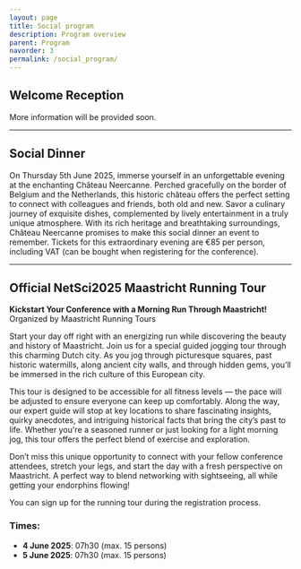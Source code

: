 ```yaml
---
layout: page
title: Social program
description: Program overview
parent: Program
navorder: 3
permalink: /social_program/
---
```





## Welcome Reception
More information will be provided soon.

---


## Social Dinner
On Thursday 5th June 2025, immerse yourself in an unforgettable evening at the enchanting Château Neercanne. Perched gracefully on the border of Belgium and the Netherlands, this historic château offers the perfect setting to connect with colleagues and friends, both old and new. Savor a culinary journey of exquisite dishes, complemented by lively entertainment in a truly unique atmosphere. With its rich heritage and breathtaking surroundings, Château Neercanne promises to make this social dinner an event to remember. Tickets for this extraordinary evening are €85 per person, including VAT (can be bought when registering for the conference). 

---


## Official NetSci2025 Maastricht Running Tour

**Kickstart Your Conference with a Morning Run Through Maastricht!**  
Organized by Maastricht Running Tours

Start your day off right with an energizing run while discovering the beauty and history of Maastricht. Join us for a special guided jogging tour through this charming Dutch city. As you jog through picturesque squares, past historic watermills, along ancient city walls, and through hidden gems, you’ll be immersed in the rich culture of this European city.

This tour is designed to be accessible for all fitness levels — the pace will be adjusted to ensure everyone can keep up comfortably. Along the way, our expert guide will stop at key locations to share fascinating insights, quirky anecdotes, and intriguing historical facts that bring the city’s past to life. Whether you're a seasoned runner or just looking for a light morning jog, this tour offers the perfect blend of exercise and exploration.

Don’t miss this unique opportunity to connect with your fellow conference attendees, stretch your legs, and start the day with a fresh perspective on Maastricht. A perfect way to blend networking with sightseeing, all while getting your endorphins flowing!

You can sign up for the running tour during the registration process.

### Times:
- **4 June 2025**: 07h30 (max. 15 persons)  
- **5 June 2025**: 07h30 (max. 15 persons)
